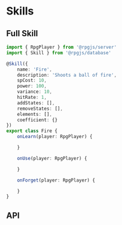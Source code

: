 # Skills

<Partial page="prerequisites-data" />

## Full Skill

```ts
import { RpgPlayer } from '@rpgjs/server'
import { Skill } from '@rpgjs/database'

@Skill({  
    name: 'Fire',
    description: 'Shoots a ball of fire',
    spCost: 10,
    power: 100,
    variance: 10,
    hitRate: 1,
    addStates: [],
    removeStates: [],
    elements: [],
    coefficient: {}
})
export class Fire {
    onLearn(player: RpgPlayer) {

    }

    onUse(player: RpgPlayer) {

    }

    onForget(player: RpgPlayer) {

    }
}
```

## API 

<ApiContent page="Skill" />